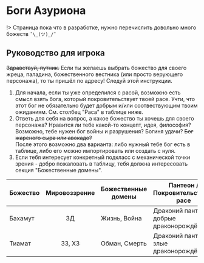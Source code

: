 # Боги Азуриона

!> Страница пока что в разработке, нужно перечислить довольно много божеств `¯\_(ツ)_/¯`

## Руководство для игрока
~~Здравствуй, путник.~~ Если ты желаешь выбрать божество для своего жреца, паладина, божественного вестника (или просто верующего персонажа), то ты пришёл по адресу! Следуй этой инструкции.
1. Для начала, если ты уже определился с расой, возможно есть смысл взять бога, который покровительствует твоей расе. Учти, что этот бог не обязательно будет добрым и/или соотвествующим твоим ожиданиям. См. столбец "Раса" в таблице ниже.
2. Ответь для себя на вопрос, а какое божество ты хочешь для своего персонажа? Нравится ли тебе какой-то концепт, идея, философия? Возможно, тебе нужен бог войны и разрушения? Богиня удачи? ~~Бог жареного сыра или авокадо?~~  
После этого возможно два варианта: либо нужный тебе бог есть в таблице, либо его можно импортировать или создать с нуля.
3. Если тебя интересует конкретный подкласс с механической точки зрения - добро пожаловать в таблицу, тебя должна интересовать секция "Божественные домены".

|    Божество     | Мировоззрение | Божественные домены | Пантеон /Покровительствует расе           | Идеалы и прочая информация         |
|-----------------|:-------------:|---------------------|-------------------------------------------|------------------------------------|  
| Бахамут         | ЗД            | Жизнь, Война        | Драконий пантеон; добрые драконорождённые | Правосудие, справедливость, честь  |
| Тиамат          | ЗЗ, ХЗ        | Обман, Смерть       | Драконий пантеон; злые драконорождённые   |   |